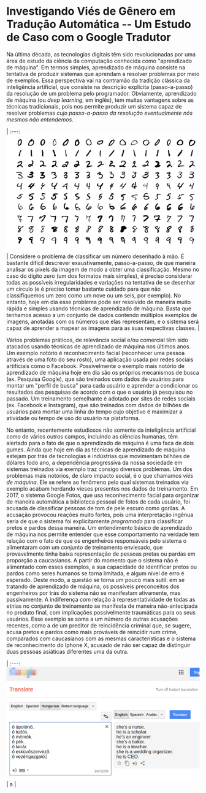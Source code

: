 
# Investigando Viés de Gênero em Tradução Automática -- Um Estudo de Caso com o Google Tradutor

Na última década, as tecnologias digitais têm sido revolucionadas por uma área de estudo da ciência da computação conhecida como "aprendizado de máquina". Em termos simples, aprendizado de máquina consiste na tentativa de produzir sistemas que aprendam a resolver problemas por meio de exemplos. Essa perspectiva vai na contramão da tradição clássica da inteligência artificial, que consiste na descrição explícita (passo-a-passo) da resolução de um problema pelo programador. Obviamente, aprendizado de máquina (ou *deep learning*, em inglês), tem muitas vantagens sobre as técnicas tradicionais, pois nos permite produzir um sistema capaz de resolver problemas *cujo passo-a-passo da resolução eventualmente nós mesmos não entendemos*.

|
:---:
![](figures/MNIST.png) |
Considere o problema de classificar um número desenhado à mão. É bastante difícil descrever exaustivamente, passo-a-passo, de que maneira analisar os pixels da imagem de modo a obter uma classificação. Mesmo no caso do dígito zero (um dos formatos mais simples), é preciso considerar todas as possíveis irregularidades e variações na tentativa de se desenhar um círculo (e é preciso tomar bastante cuidado para que não classifiquemos um zero como um nove ou um seis, por exemplo). No entanto, hoje em dia esse problema pode ser resolvido de maneira muito rápida e simples usando técnicas de aprendizado de máquina. Basta que tenhamos acesso a um conjunto de dados contendo múltiplos exemplos de imagens, anotadas com os números que elas representam, e o sistema será capaz de aprender a mapear as imagens para as suas respectivas classes. |

Vários problemas práticos, de relevância social e/ou comercial têm sido atacados usando técnicas de aprendizado de máquina nos últimos anos. Um exemplo notório é reconhecimento facial (reconhecer uma pessoa através de uma foto do seu rosto), uma aplicação usada por redes sociais artificiais como o Facebook. Possivelmente o exemplo mais notório de aprendizado de máquina hoje em dia são os próprios mecanismos de busca (ex. Pesquisa Google), que são treinados com dados de usuários para montar um "perfil de busca" para cada usuário e aprender a condicionar os resultados das pesquisas de acordo com o que o usuário já pesquisou no passado. Um treinamento semelhante é adotado por sites de redes sociais (ex. Facebook e Instagram), que são treinados com dados de bilhões de usuários para montar uma linha do tempo cujo objetivo é maximizar a atividade ou tempo de uso do usuário na plataforma.

No entanto, recentemente estudiosos não somente da inteligência artificial como de vários outros campos, incluindo as ciências humanas, têm alertado para o fato de que o aprendizado de máquina é uma faca de dois gumes. Ainda que hoje em dia as técnicas de aprendizado de máquina estejam por trás de tecnologias e indústrias que movimentam bilhões de dólares todo ano, a dependência progressiva da nossa sociedade em sistemas treinados via exemplo traz consigo diversos problemas. Um dos problemas mais notórios, de claro impacto social, é o que chamamos *viés de máquina*. Ele se refere ao fenômeno pelo qual sistemas treinados via exemplo acabam herdando vieses presentes nos dados de treinamento. Em 2017, o sistema Google Fotos, que usa reconhecimento facial para organizar de maneira automática a biblioteca pessoal de fotos de cada usuário, foi acusada de classificar pessoas de tom de pele escuro como gorilas. A acusação provocou reações muito fortes, pois uma interpretação ingênua seria de que o sistema foi explicitamente *programado* para classificar pretos e pardos dessa maneira. Um entendimento básico de aprendizado de máquina nos permite entender que esse comportamento na verdade tem relação com o fato de que os engenheiros responsáveis pelo sistema o alimentaram com um conjunto de treinamento enviesado, que provavelmente tinha baixa representação de pessoas pretas ou pardas em proporção a caucasianos. A partir do momento que o sistema não é alimentado com esses exemplos, a sua capacidade de identificar pretos ou pardos como seres humanos se torna limitada, e algum nível de erro é esperado. Deste modo, a questão se torna um pouco mais sutil: em se tratando de aprendizado de máquina, os possíveis preconceitos dos engenheiros por trás do sistema não se manifestam ativamente, mas passivamente. A indiferença com relação à representatividade de todas as etnias no conjunto de treinamento se manifesta de maneira não-antecipada no produto final, com implicações possivelmente traumáticas para os seus usuários. Esse exemplo se soma a um número de outras acusações recentes, como a de um preditor de reincidência criminal que, se sugere, acusa pretos e pardos como mais prováveis de reincidir num crime, comparados com caucasianos com as mesmas características e o sistema de reconhecimento do Iphone X, acusado de não ser capaz de distinguir duas pessoas asiáticas diferentes uma da outra.

|
:---:
![](Paper/pictures/screenshot-gtranslate-hungarian.png) |
a |